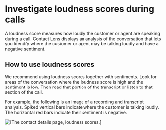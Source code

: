 # Investigate loudness scores during calls<a name="contact-lens-loudness"></a>

A loudness score measures how loudly the customer or agent are speaking during a call\. Contact Lens displays an analysis of the conversation that lets you identify where the customer or agent may be talking loudly and have a negative sentiment\.

## How to use loudness scores<a name="investigate-loudness-scores"></a>

We recommend using loudness scores together with sentiments\. Look for areas of the conversation where the loudness score is high and the sentiment is low\. Then read that portion of the transcript or listen to that section of the call\. 

For example, the following is an image of a recording and transcript analysis\. Spiked vertical bars indicate where the customer is talking loudly\. The horizontal red bars indicate their sentiment is negative\.

![\[The contact details page, loudness scores.\]](http://docs.aws.amazon.com/connect/latest/adminguide/images/contact-lens-amplitude.png)